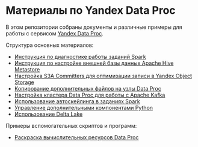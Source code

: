 # Материалы по Yandex Data Proc

В этом репозитории собраны документы и различные примеры для работы с сервисом [Yandex Data Proc](https://cloud.yandex.ru/services/data-proc).

Структура основных материалов:
* [Инструкция по диагностике работы заданий Spark](dataproc-spark-diag/)
* [Инструкция по настройке внешней базы данных Apache Hive Metastore](dataproc-hive/)
* [Настройка S3A Committers для оптимизации записи в Yandex Object Storage](dataproc-s3a-committers/)
* [Копирование дополнительных файлов на узлы Data Proc](dataproc-copy-files/)
* [Настройка кластера Data Proc для работы с Apache Kafka](dataproc-kafka/)
* [Использование автоскейлинга в заданиях Spark](dataproc-scaling/)
* [Управление дополнительными компонентами Python](dataproc-python-repo/)
* [Использование Delta Lake](https://github.com/yandex-cloud/yc-delta)

Примеры вспомогательных скриптов и программ:
* [Раскраска вычислительных ресурсов Data Proc](dp-compute-colorizer/)

